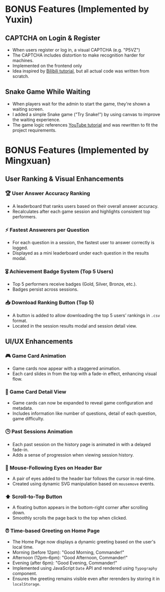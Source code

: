 # BONUS Features (Implemented by Yuxin)

## CAPTCHA on Login & Register
- When users register or log in, a visual CAPTCHA (e.g. "P5VZ") 
- The CAPTCHA includes distortion to make recognition harder for machines.
- Implemented on the frontend only
- Idea inspired by [Bilibili tutorial](https://www.bilibili.com/video/BV1T64y1f7kM), but all actual code was written from scratch.

## Snake Game While Waiting
- When players wait for the admin to start the game, they're shown a waiting screen.
- I added a simple Snake game ("Try Snake!") by using canvas to improve the waiting experience.
- The game logic references [YouTube tutorial](https://www.youtube.com/watch?v=Je0B3nHhKmM) and was rewritten to fit the project requirements.


# BONUS Features (Implemented by Mingxuan)

## User Ranking & Visual Enhancements

### 🏆 User Answer Accuracy Ranking
- A leaderboard that ranks users based on their overall answer accuracy.
- Recalculates after each game session and highlights consistent top performers.

### ⚡ Fastest Answerers per Question
- For each question in a session, the fastest user to answer correctly is logged.
- Displayed as a mini leaderboard under each question in the results modal.

### 🎖️ Achievement Badge System (Top 5 Users)
- Top 5 performers receive badges (Gold, Silver, Bronze, etc.).
- Badges persist across sessions.

### 📥 Download Ranking Button (Top 5)
- A button is added to allow downloading the top 5 users’ rankings in `.csv` format.
- Located in the session results modal and session detail view.

## UI/UX Enhancements

### 🎮 Game Card Animation
- Game cards now appear with a staggered animation.
- Each card slides in from the top with a fade-in effect, enhancing visual flow.

### 📄 Game Card Detail View
- Game cards can now be expanded to reveal game configuration and metadata.
- Includes information like number of questions, detail of each question, game difficulty.

### 🕒 Past Sessions Animation
- Each past session on the history page is animated in with a delayed fade-in.
- Adds a sense of progression when viewing session history.

### 👀 Mouse-Following Eyes on Header Bar
- A pair of eyes added to the header bar follows the cursor in real-time.
- Created using dynamic SVG manipulation based on `mousemove` events.

### ⬆️ Scroll-to-Top Button
- A floating button appears in the bottom-right corner after scrolling down.
- Smoothly scrolls the page back to the top when clicked.

### ⏰ Time-based Greeting on Home Page
- The Home Page now displays a dynamic greeting based on the user's local time.
- Morning (before 12pm): "Good Morning, Commander!"
- Afternoon (12pm–6pm): "Good Afternoon, Commander!"
- Evening (after 6pm): "Good Evening, Commander!"
- Implemented using JavaScript `Date` API and rendered using `Typography` component.
- Ensures the greeting remains visible even after rerenders by storing it in `localStorage`.
